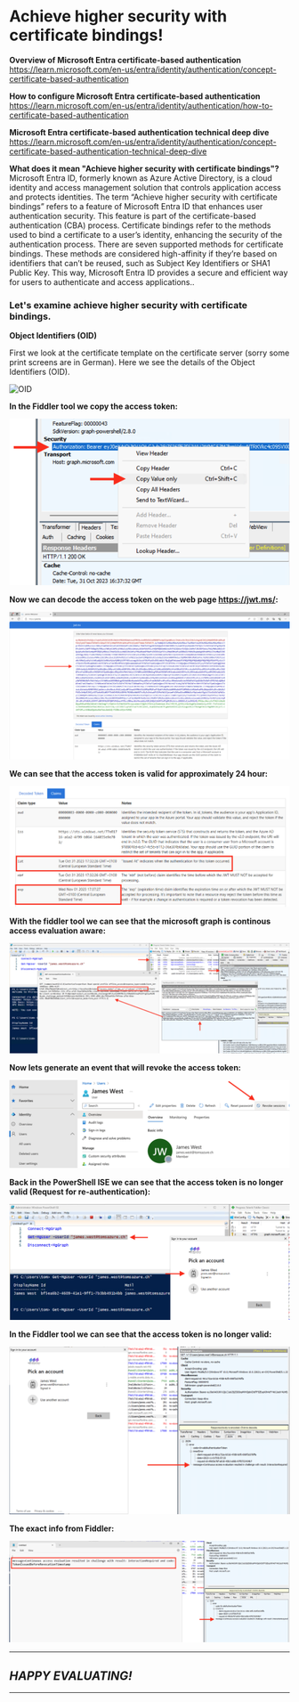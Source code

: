 # Achieve higher security with certificate bindings!

**Overview of Microsoft Entra certificate-based authentication**  
https://learn.microsoft.com/en-us/entra/identity/authentication/concept-certificate-based-authentication

**How to configure Microsoft Entra certificate-based authentication**  
https://learn.microsoft.com/en-us/entra/identity/authentication/how-to-certificate-based-authentication

**Microsoft Entra certificate-based authentication technical deep dive**  
https://learn.microsoft.com/en-us/entra/identity/authentication/concept-certificate-based-authentication-technical-deep-dive

**What does it mean "Achieve higher security with certificate bindings"?**  
Microsoft Entra ID, formerly known as Azure Active Directory, is a cloud identity and access management solution that controls application access and protects identities. The term “Achieve higher security with certificate bindings” refers to a feature of Microsoft Entra ID that enhances user authentication security. This feature is part of the certificate-based authentication (CBA) process. Certificate bindings refer to the methods used to bind a certificate to a user’s identity, enhancing the security of the authentication process. There are seven supported methods for certificate bindings. These methods are considered high-affinity if they’re based on identifiers that can’t be reused, such as Subject Key Identifiers or SHA1 Public Key. This way, Microsoft Entra ID provides a secure and efficient way for users to authenticate and access applications..

### Let's examine achieve higher security with certificate bindings.

**Object Identifiers (OID)**  

First we look at the certificate template on the certificate server (sorry some print screens are in German). Here we see the details of the Object Identifiers (OID).

<img src="/Entra_ID_Certificate_binding/Images/OID.png" alt="OID">

**In the Fiddler tool we copy the access token:**  

<img src="/Entra_ID_CAE/Images/cae_2.png" alt="Copy access token">

**Now we can decode the access token on the web page https://jwt.ms/:**  

<img src="/Entra_ID_CAE/Images/cae_3.png" alt="Decode access token">

**We can see that the access token is valid for approximately 24 hour:**  

<img src="/Entra_ID_CAE/Images/cae_4.png" alt="Access token valid for 24 hours">

**With the fiddler tool we can see that the microsoft graph is continous access evaluation aware:**  

<img src="/Entra_ID_CAE/Images/cae_5.png" alt="Microsoft Graph is CAE aware">

**Now lets generate an event that will revoke the access token:**

<img src="/Entra_ID_CAE/Images/cae_6.png" alt="Generate event">

**Back in the PowerShell ISE we can see that the access token is no longer valid (Request for re-authentication):**  

<img src="/Entra_ID_CAE/Images/cae_7.png" alt="Access token is no longer valid">

**In the Fiddler tool we can see that the access token is no longer valid:**  

<img src="/Entra_ID_CAE/Images/cae_8.png" alt="Access token is no longer valid">

**The exact info from Fiddler:**  

<img src="/Entra_ID_CAE/Images/cae_9.png" alt="Infos from Fiddler">

---
## *HAPPY EVALUATING!*
---